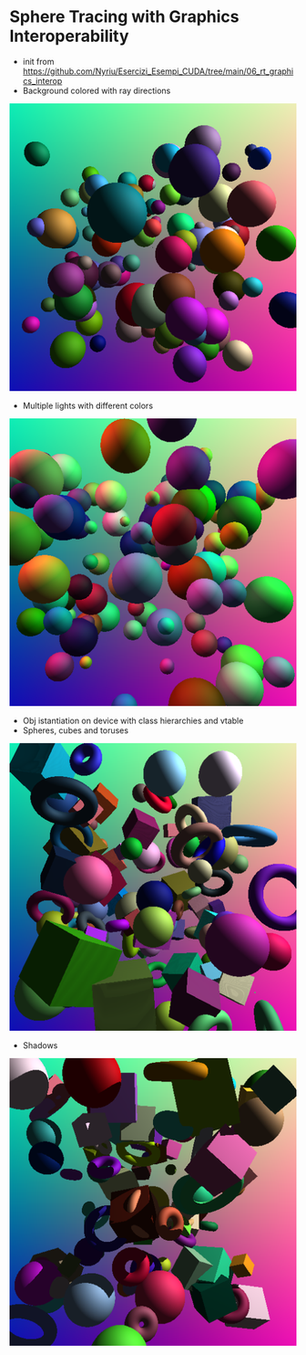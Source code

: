 # Sphere Tracing with Graphics Interoperability

* init from <https://github.com/Nyriu/Esercizi_Esempi_CUDA/tree/main/06_rt_graphics_interop>
* Background colored with ray directions

![](./imgs/2021-07-06-130027_512x512_scrot.png)

* Multiple lights with different colors

![](./imgs/2021-07-06-184454_512x512_scrot.png)


* Obj istantiation on device with class hierarchies and vtable
* Spheres, cubes and toruses

![](./imgs/2021-07-13-224245_512x512_scrot.png)

* Shadows

![](./imgs/2021-07-14-112354_512x512_scrot.png)


